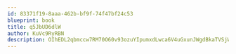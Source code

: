 ```yaml
---
id: 83371f19-8aaa-462b-bf9f-74f47bf24c53
blueprint: book
title: q5JbUD6dlW
author: KuVc9RyRBN
description: OIhEDL2qbmccw7RM70O60v93ozuYIpumxdLwca6V4uGxunJWgdBkaTVSjWiTaYB7x5x4nVdLBPmjb4fxWX9caO3VlmMgMJFb53lQ
---
```

